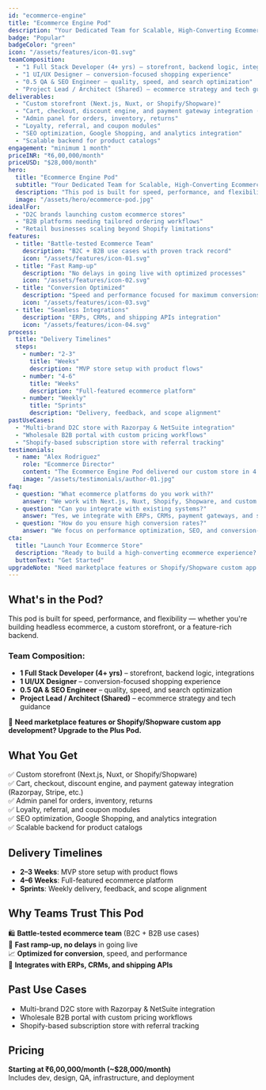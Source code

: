 ```yaml
---
id: "ecommerce-engine"
title: "Ecommerce Engine Pod"
description: "Your Dedicated Team for Scalable, High-Converting Ecommerce Experiences"
badge: "Popular"
badgeColor: "green"
icon: "/assets/features/icon-01.svg"
teamComposition:
  - "1 Full Stack Developer (4+ yrs) – storefront, backend logic, integrations"
  - "1 UI/UX Designer – conversion-focused shopping experience"
  - "0.5 QA & SEO Engineer – quality, speed, and search optimization"
  - "Project Lead / Architect (Shared) – ecommerce strategy and tech guidance"
deliverables:
  - "Custom storefront (Next.js, Nuxt, or Shopify/Shopware)"
  - "Cart, checkout, discount engine, and payment gateway integration (Razorpay, Stripe, etc.)"
  - "Admin panel for orders, inventory, returns"
  - "Loyalty, referral, and coupon modules"
  - "SEO optimization, Google Shopping, and analytics integration"
  - "Scalable backend for product catalogs"
engagement: "minimum 1 month"
priceINR: "₹6,00,000/month"
priceUSD: "$28,000/month"
hero:
  title: "Ecommerce Engine Pod"
  subtitle: "Your Dedicated Team for Scalable, High-Converting Ecommerce Experiences"
  description: "This pod is built for speed, performance, and flexibility — whether you're building headless ecommerce, a custom storefront, or a feature-rich backend."
  image: "/assets/hero/ecommerce-pod.jpg"
idealFor:
  - "D2C brands launching custom ecommerce stores"
  - "B2B platforms needing tailored ordering workflows"
  - "Retail businesses scaling beyond Shopify limitations"
features:
  - title: "Battle-tested Ecommerce Team"
    description: "B2C + B2B use cases with proven track record"
    icon: "/assets/features/icon-01.svg"
  - title: "Fast Ramp-up"
    description: "No delays in going live with optimized processes"
    icon: "/assets/features/icon-02.svg"
  - title: "Conversion Optimized"
    description: "Speed and performance focused for maximum conversions"
    icon: "/assets/features/icon-03.svg"
  - title: "Seamless Integrations"
    description: "ERPs, CRMs, and shipping APIs integration"
    icon: "/assets/features/icon-04.svg"
process:
  title: "Delivery Timelines"
  steps:
    - number: "2-3"
      title: "Weeks"
      description: "MVP store setup with product flows"
    - number: "4-6"
      title: "Weeks"
      description: "Full-featured ecommerce platform"
    - number: "Weekly"
      title: "Sprints"
      description: "Delivery, feedback, and scope alignment"
pastUseCases:
  - "Multi-brand D2C store with Razorpay & NetSuite integration"
  - "Wholesale B2B portal with custom pricing workflows"
  - "Shopify-based subscription store with referral tracking"
testimonials:
  - name: "Alex Rodriguez"
    role: "Ecommerce Director"
    content: "The Ecommerce Engine Pod delivered our custom store in 4 weeks with exceptional conversion rates."
    image: "/assets/testimonials/author-01.jpg"
faq:
  - question: "What ecommerce platforms do you work with?"
    answer: "We work with Next.js, Nuxt, Shopify, Shopware, and custom solutions based on your needs."
  - question: "Can you integrate with existing systems?"
    answer: "Yes, we integrate with ERPs, CRMs, payment gateways, and shipping APIs."
  - question: "How do you ensure high conversion rates?"
    answer: "We focus on performance optimization, SEO, and conversion-focused UX design."
cta:
  title: "Launch Your Ecommerce Store"
  description: "Ready to build a high-converting ecommerce experience? Let's discuss your requirements."
  buttonText: "Get Started"
upgradeNote: "Need marketplace features or Shopify/Shopware custom app development? Upgrade to the Plus Pod."
---
```


## What's in the Pod?

This pod is built for speed, performance, and flexibility — whether you're building headless ecommerce, a custom storefront, or a feature-rich backend.

### Team Composition:
- **1 Full Stack Developer (4+ yrs)** – storefront, backend logic, integrations
- **1 UI/UX Designer** – conversion-focused shopping experience  
- **0.5 QA & SEO Engineer** – quality, speed, and search optimization
- **Project Lead / Architect (Shared)** – ecommerce strategy and tech guidance

🧩 **Need marketplace features or Shopify/Shopware custom app development? Upgrade to the Plus Pod.**

## What You Get

✅ Custom storefront (Next.js, Nuxt, or Shopify/Shopware)  
✅ Cart, checkout, discount engine, and payment gateway integration (Razorpay, Stripe, etc.)  
✅ Admin panel for orders, inventory, returns  
✅ Loyalty, referral, and coupon modules  
✅ SEO optimization, Google Shopping, and analytics integration  
✅ Scalable backend for product catalogs  

## Delivery Timelines

- **2–3 Weeks**: MVP store setup with product flows
- **4–6 Weeks**: Full-featured ecommerce platform  
- **Sprints**: Weekly delivery, feedback, and scope alignment

## Why Teams Trust This Pod

🛍️ **Battle-tested ecommerce team** (B2C + B2B use cases)  
🚀 **Fast ramp-up, no delays** in going live  
📈 **Optimized for conversion**, speed, and performance  
🔌 **Integrates with ERPs, CRMs, and shipping APIs**

## Past Use Cases

- Multi-brand D2C store with Razorpay & NetSuite integration
- Wholesale B2B portal with custom pricing workflows  
- Shopify-based subscription store with referral tracking

## Pricing

**Starting at ₹6,00,000/month (~$28,000/month)**  
Includes dev, design, QA, infrastructure, and deployment 